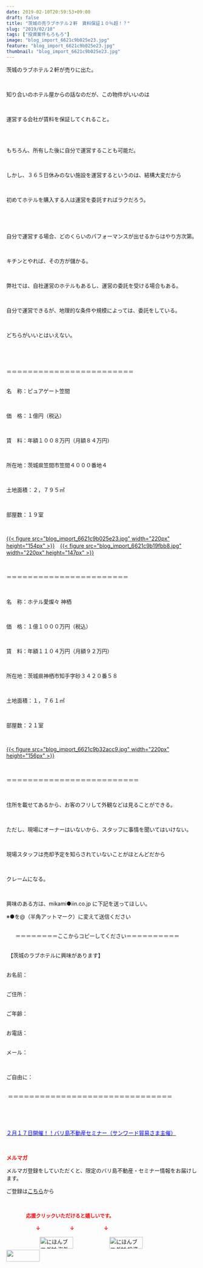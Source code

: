 ```yaml
---
date: 2019-02-10T20:59:53+09:00
draft: false
title: "茨城の売ラブホテル２軒　賃料保証１０％超！？"
slug: "2019/02/10"
tags: ["投資案件もろもろ"]
image: "blog_import_6621c9b025e23.jpg"
feature: "blog_import_6621c9b025e23.jpg"
thumbnail: "blog_import_6621c9b025e23.jpg"
---
```

<p>茨城のラブホテル２軒が売りに出た。</p><p> </p><p>知り合いのホテル屋からの話なのだが、この物件がいいのは</p><p> </p><p>運営する会社が賃料を保証してくれること。</p><p> </p><p><br/>もちろん、所有した後に自分で運営することも可能だ。</p><p> </p><p>しかし、３６５日休みのない施設を運営するというのは、結構大変だから</p><p> </p><p>初めてホテルを購入する人は運営を委託すればラクだろう。</p><p> </p><p> </p><p>自分で運営する場合、どのくらいのパフォーマンスが出せるからはやり方次第。</p><p> </p><p>キチンとやれば、その方が儲かる。</p><p> </p><p>弊社では、自社運営のホテルもあるし、運営の委託を受ける場合もある。</p><p> </p><p>自分で運営できるが、地理的な条件や規模によっては、委託をしている。</p><p> </p><p>どちらがいいとはいえない。</p><p> </p><p> </p><p>＝＝＝＝＝＝＝＝＝＝＝＝＝＝＝＝＝＝＝＝＝＝＝＝</p><p><br/>名　称：ピュアゲート笠間</p><p> </p><p>価　格：１億円（税込）</p><p> </p><p>賃　料：年額１００８万円（月額８４万円）</p><p> </p><p>所在地：茨城県笠間市笠間４０００番地４</p><p> </p><p>土地面積：２，７９５㎡</p><p> </p><p>部屋数：１９室</p><p> </p><p><a href="blog_import_6621c9b025e23.jpg">{{< figure src="blog_import_6621c9b025e23.jpg" width="220px" height="154px" >}}</a>　<a href="blog_import_6621c9b19fbb8.jpg">{{< figure src="blog_import_6621c9b19fbb8.jpg" width="220px" height="147px" >}}</a></p><p> </p><p>＝＝＝＝＝＝＝＝＝＝＝＝＝＝＝＝＝＝＝＝＝＝＝</p><p> </p><p>名　称：ホテル愛燦々 神栖</p><p> </p><p>価　格：１億１０００万円（税込）</p><p> </p><p>賃　料：年額１１０４万円（月額９２万円）</p><p> </p><p>所在地：茨城県神栖市知手字砂３４２０番５８</p><p> </p><p>土地面積：１，７６１㎡</p><p> </p><p>部屋数：２１室</p><p> </p><p><a href="blog_import_6621c9b32acc9.jpg">{{< figure src="blog_import_6621c9b32acc9.jpg" width="220px" height="156px" >}}</a></p><p> </p><p>＝＝＝＝＝＝＝＝＝＝＝＝＝＝＝＝＝＝＝＝＝＝＝＝＝</p><p> </p><p>住所を載せてあるから、お客のフリして外観などは見ることができる。</p><p> </p><p>ただし、現場にオーナーはいないから、スタッフに事情を聞いてはいけない。</p><p> </p><p>現場スタッフは売却予定を知らされていないことがほとんどだから</p><p> </p><p>クレームになる。</p><p> </p><p>興味のある方は、mikami●iin.co.jp に下記を送ってほしい。</p><p>※●を@（半角アットマーク）に変えて送信ください</p><p><br/>      ＝＝＝＝＝＝＝＝ここからコピーしてください＝＝＝＝＝＝＝＝＝＝</p><p><br/> 【茨城のラブホテルに興味があります】</p><p><br/>お名前：</p><p><br/>ご住所：</p><p><br/>ご年齢：</p><p><br/>お電話：</p><p><br/>メール：</p><p> </p><p>ご自由に：</p><p><br/> ＝＝＝＝＝＝＝＝＝＝＝＝＝＝＝＝＝＝＝＝＝＝＝＝＝＝＝＝＝＝＝</p><p> </p><p> </p><p><a href="index.html" target="_blank"><span style="color: rgb(0, 0, 255);">２月１７日開催！！バリ島不動産セミナー（サンワード貿易さま主催）</span></a></p><p> </p><p><span style="font-weight: bold;"><span style="color: rgb(255, 0, 0);">メルマガ</span></span></p><p>メルマガ登録をしていただくと、限定のバリ島不動産・セミナー情報をお届けします。</p><p>ご登録は<a href="f9eeVI" target="_blank">こちら</a>から</p><p style="text-align: center;"> </p><p><font color="#ff0000" size="2"><strong>　　　　応援クリックいただけると嬉しいです。</strong></font></p><p><font color="#ff0000" size="2"><strong>　　　　　　↓　　　　　　↓　　　　　　↓</strong></font></p><p><a href="ranking.html?p_cid=01260127" id="&amp;blogmura_banner"><img alt="にほんブログ村 海外生活ブログ バリ島情報へ" border="0" height="31" src="data:image/svg+xml;charset=utf-8,%3Csvg%20xmlns%3D%22http%3A%2F%2Fwww.w3.org%2F2000%2Fsvg%22%20title%3D%22Placeholder%20for%20Images%22%20role%3D%22presentation%22%20viewBox%3D%220%200%2088%2031%22%20%2F%3E" width="88" data-src="//overseas.blogmura.com/bali/img/bali88_31.gif" style="aspect-ratio: auto 88 / 31;"/><noscript><img alt="にほんブログ村 海外生活ブログ バリ島情報へ" border="0" height="31" src="//overseas.blogmura.com/bali/img/bali88_31.gif" width="88"></noscript></a>  <a href="ranking.html?p_cid=01260127" id="&amp;blogmura_banner"><img alt="にほんブログ村 投資ブログ 不動産投資へ" border="0" height="31" src="data:image/svg+xml;charset=utf-8,%3Csvg%20xmlns%3D%22http%3A%2F%2Fwww.w3.org%2F2000%2Fsvg%22%20title%3D%22Placeholder%20for%20Images%22%20role%3D%22presentation%22%20viewBox%3D%220%200%2088%2031%22%20%2F%3E" width="88" data-src="//investment.blogmura.com/hudousantoushi/img/hudousantoushi88_31.gif" style="aspect-ratio: auto 88 / 31;"/><noscript><img alt="にほんブログ村 投資ブログ 不動産投資へ" border="0" height="31" src="//investment.blogmura.com/hudousantoushi/img/hudousantoushi88_31.gif" width="88"></noscript></a> <a href="link.php?1804582" title="人気ブログランキングへ"><img border="0" height="31" src="data:image/svg+xml;charset=utf-8,%3Csvg%20xmlns%3D%22http%3A%2F%2Fwww.w3.org%2F2000%2Fsvg%22%20title%3D%22Placeholder%20for%20Images%22%20role%3D%22presentation%22%20viewBox%3D%220%200%2088%2031%22%20%2F%3E" width="88" data-src="https://blog.with2.net/img/banner/banner_22.gif" style="aspect-ratio: auto 88 / 31;"/><noscript><img border="0" height="31" src="https://blog.with2.net/img/banner/banner_22.gif" width="88"></noscript></a></p><p> </p>

